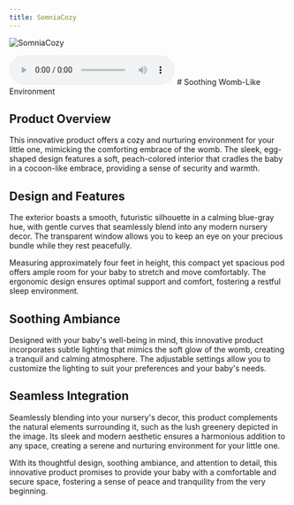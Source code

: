 ```yaml
---
title: SomniaCozy
---
```


![SomniaCozy](/pretendotyper/images/SomniaCozy.png)

<audio controls>
<source src="/pretendotyper/audio/SomniaCozy.mp3"/>
</audio>
# Soothing Womb-Like Environment

## Product Overview

This innovative product offers a cozy and nurturing environment for your little one, mimicking the comforting embrace of the womb. The sleek, egg-shaped design features a soft, peach-colored interior that cradles the baby in a cocoon-like embrace, providing a sense of security and warmth.

## Design and Features

The exterior boasts a smooth, futuristic silhouette in a calming blue-gray hue, with gentle curves that seamlessly blend into any modern nursery decor. The transparent window allows you to keep an eye on your precious bundle while they rest peacefully.

Measuring approximately four feet in height, this compact yet spacious pod offers ample room for your baby to stretch and move comfortably. The ergonomic design ensures optimal support and comfort, fostering a restful sleep environment.

## Soothing Ambiance

Designed with your baby's well-being in mind, this innovative product incorporates subtle lighting that mimics the soft glow of the womb, creating a tranquil and calming atmosphere. The adjustable settings allow you to customize the lighting to suit your preferences and your baby's needs.

## Seamless Integration

Seamlessly blending into your nursery's decor, this product complements the natural elements surrounding it, such as the lush greenery depicted in the image. Its sleek and modern aesthetic ensures a harmonious addition to any space, creating a serene and nurturing environment for your little one.

With its thoughtful design, soothing ambiance, and attention to detail, this innovative product promises to provide your baby with a comfortable and secure space, fostering a sense of peace and tranquility from the very beginning.
